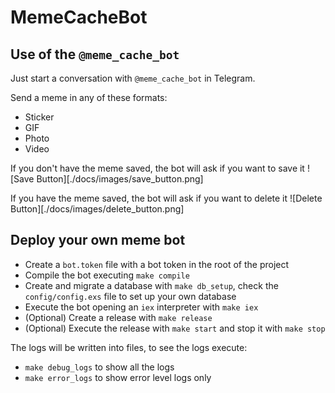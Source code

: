 # MemeCacheBot

## Use of the `@meme_cache_bot`

Just start a conversation with `@meme_cache_bot` in Telegram.

Send a meme in any of these formats:
 - Sticker
 - GIF
 - Photo
 - Video

If you don't have the meme saved, the bot will ask if you want to save it
![Save Button][./docs/images/save_button.png]

If you have the meme saved, the bot will ask if you want to delete it
![Delete Button][./docs/images/delete_button.png]

## Deploy your own meme bot

- Create a `bot.token` file with a bot token in the root of the project
- Compile the bot executing `make compile`
- Create and migrate a database with `make db_setup`, check the `config/config.exs` file to set up your own database
- Execute the bot opening an `iex` interpreter with `make iex`
- (Optional) Create a release with `make release`
- (Optional) Execute the release with `make start` and stop it with `make stop`

The logs will be written into files, to see the logs execute:
 - `make debug_logs` to show all the logs
 - `make error_logs` to show error level logs only
